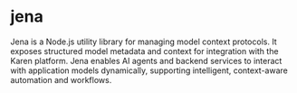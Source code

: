 # jena
Jena is a Node.js utility library for managing model context protocols. It exposes structured model metadata and context for integration with the Karen platform. Jena enables AI agents and backend services to interact with application models dynamically, supporting intelligent, context-aware automation and workflows.
